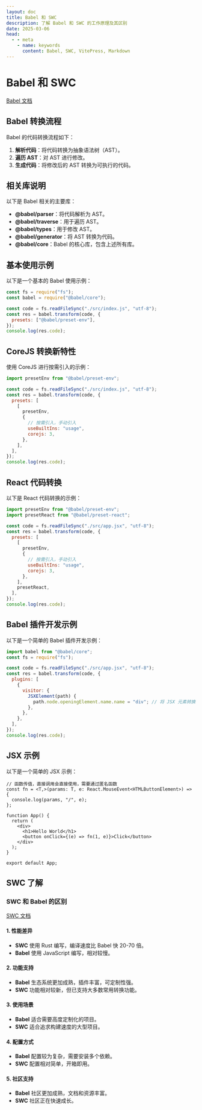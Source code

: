 ```yaml
---
layout: doc
title: Babel 和 SWC
description: 了解 Babel 和 SWC 的工作原理及其区别
date: 2025-03-06
head:
  - - meta
    - name: keywords
      content: Babel, SWC, VitePress, Markdown
---
```


# Babel 和 SWC

[Babel 文档](https://www.babeljs.cn/docs/)

## Babel 转换流程

Babel 的代码转换流程如下：

1. **解析代码**：将代码转换为抽象语法树（AST）。
2. **遍历 AST**：对 AST 进行修改。
3. **生成代码**：将修改后的 AST 转换为可执行的代码。

## 相关库说明

以下是 Babel 相关的主要库：

- **@babel/parser**：将代码解析为 AST。
- **@babel/traverse**：用于遍历 AST。
- **@babel/types**：用于修改 AST。
- **@babel/generator**：将 AST 转换为代码。
- **@babel/core**：Babel 的核心库，包含上述所有库。

## 基本使用示例

以下是一个基本的 Babel 使用示例：

```javascript
const fs = require("fs");
const babel = require("@babel/core");

const code = fs.readFileSync("./src/index.js", "utf-8");
const res = babel.transform(code, {
  presets: ["@babel/preset-env"],
});
console.log(res.code);
```

## CoreJS 转换新特性

使用 CoreJS 进行按需引入的示例：

```javascript
import presetEnv from "@babel/preset-env";

const code = fs.readFileSync("./src/index.js", "utf-8");
const res = babel.transform(code, {
  presets: [
    [
      presetEnv,
      {
        // 按需引入，手动引入
        useBuiltIns: "usage",
        corejs: 3,
      },
    ],
  ],
});
console.log(res.code);
```

## React 代码转换

以下是 React 代码转换的示例：

```javascript
import presetEnv from "@babel/preset-env";
import presetReact from "@babel/preset-react";

const code = fs.readFileSync("./src/app.jsx", "utf-8");
const res = babel.transform(code, {
  presets: [
    [
      presetEnv,
      {
        // 按需引入，手动引入
        useBuiltIns: "usage",
        corejs: 3,
      },
    ],
    presetReact,
  ],
});
console.log(res.code);
```

## Babel 插件开发示例

以下是一个简单的 Babel 插件开发示例：

```javascript
import babel from "@babel/core";
const fs = require("fs");

const code = fs.readFileSync("./src/app.jsx", "utf-8");
const res = babel.transform(code, {
  plugins: [
    {
      visitor: {
        JSXElement(path) {
          path.node.openingElement.name.name = "div"; // 将 JSX 元素转换为 div
        },
      },
    },
  ],
});
console.log(res.code);
```

## JSX 示例

以下是一个简单的 JSX 示例：

```tsx
// 函数传值，直接调用会直接使用，需要通过匿名函数
const fn = <T,>(params: T, e: React.MouseEvent<HTMLButtonElement>) => {
  console.log(params, "/", e);
};

function App() {
  return (
    <div>
      <h1>Hello World</h1>
      <button onClick={(e) => fn(1, e)}>Click</button>
    </div>
  );
}

export default App;
```

## SWC 了解

### SWC 和 Babel 的区别

[SWC 文档](https://swc.rs/docs/getting-started)

#### 1. 性能差异

- **SWC** 使用 Rust 编写，编译速度比 Babel 快 20-70 倍。
- **Babel** 使用 JavaScript 编写，相对较慢。

#### 2. 功能支持

- **Babel** 生态系统更加成熟，插件丰富，可定制性强。
- **SWC** 功能相对较新，但已支持大多数常用转换功能。

#### 3. 使用场景

- **Babel** 适合需要高度定制化的项目。
- **SWC** 适合追求构建速度的大型项目。

#### 4. 配置方式

- **Babel** 配置较为复杂，需要安装多个依赖。
- **SWC** 配置相对简单，开箱即用。

#### 5. 社区支持

- **Babel** 社区更加成熟，文档和资源丰富。
- **SWC** 社区正在快速成长。
